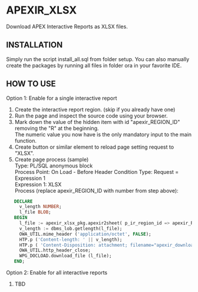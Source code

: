 APEXIR_XLSX
============

Download APEX Interactive Reports as XLSX files.

INSTALLATION
------------
Simply run the script install_all.sql from folder setup.
You can also manually create the packages by running all files in folder ora in your favorite IDE.

HOW TO USE
----------
Option 1: Enable for a single interactive report

1. Create the interactive report region. (skip if you already have one)
2. Run the page and inspect the source code using your browser.
3. Mark down the value of the hidden item with id "apexir_REGION_ID" removing the "R" at the beginning.  
   The numeric value you now have is the only mandatory input to the main function.
4. Create button or similar element to reload page setting request to "XLSX".
5. Create page process (sample)  
   Type: PL/SQL anonymous block  
   Process Point: On Load - Before Header 
   Condition Type: Request = Expression 1  
   Expression 1: XLSX  
   Process (replace apexir_REGION_ID with number from step above):
```sql
   DECLARE  
     v_length NUMBER;  
     l_file BLOB;  
   BEGIN  
     l_file := apexir_xlsx_pkg.apexir2sheet( p_ir_region_id => apexir_REGION_ID);
     v_length := dbms_lob.getlength(l_file);
     OWA_UTIL.mime_header ('application/octet', FALSE);
     HTP.p ('Content-length: ' || v_length);
     HTP.p ( 'Content-Disposition: attachment; filename="apexir_download.xlsx"');
     OWA_UTIL.http_header_close;
     WPG_DOCLOAD.download_file (l_file);
   END;
``` 

Option 2: Enable for all interactive reports
1. TBD
